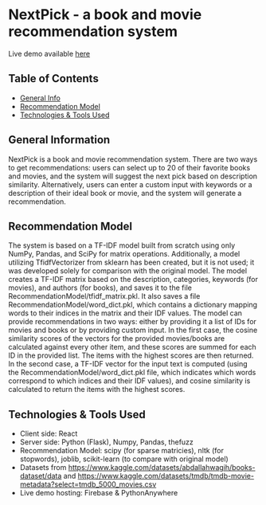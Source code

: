 # NextPick - a book and movie recommendation system
Live demo available [here](https://the-next-pick.web.app/)

## Table of Contents
* [General Info](#general-information)
* [Recommendation Model](#recommendation-model)
* [Technologies & Tools Used](#technologies-&-tools-used)

## General Information
NextPick is a book and movie recommendation system. There are two ways to get recommendations: users can select up to 20 of their favorite books and movies, and the system will suggest the next pick based on description similarity. Alternatively, users can enter a custom input with keywords or a description of their ideal book or movie, and the system will generate a recommendation.

## Recommendation Model
The system is based on a TF-IDF model built from scratch using only NumPy, Pandas, and SciPy for matrix operations. Additionally, a model utilizing TfidfVectorizer from sklearn has been created, but it is not used; it was developed solely for comparison with the original model. The model creates a TF-IDF matrix based on the description, categories, keywords (for movies), and authors (for books), and saves it to the file RecommendationModel/tfidf_matrix.pkl. It also saves a file RecommendationModel/word_dict.pkl, which contains a dictionary mapping words to their indices in the matrix and their IDF values. The model can provide recommendations in two ways: either by providing it a list of IDs for movies and books or by providing custom input. In the first case, the cosine similarity scores of the vectors for the provided movies/books are calculated against every other item, and these scores are summed for each ID in the provided list. The items with the highest scores are then returned. In the second case, a TF-IDF vector for the input text is computed (using the RecommendationModel/word_dict.pkl file, which indicates which words correspond to which indices and their IDF values), and cosine similarity is calculated to return the items with the highest scores.

## Technologies & Tools Used
- Client side: React
- Server side: Python (Flask), Numpy, Pandas, thefuzz
- Recommendation Model: scipy (for sparse matricies), nltk (for stopwords), joblib, scikit-learn (to compare with original model)
- Datasets from https://www.kaggle.com/datasets/abdallahwagih/books-dataset/data and https://www.kaggle.com/datasets/tmdb/tmdb-movie-metadata?select=tmdb_5000_movies.csv
- Live demo hosting: Firebase & PythonAnywhere
